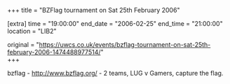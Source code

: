 +++
title = "BZFlag tournament on Sat 25th February 2006"

[extra]
time = "19:00:00"
end_date = "2006-02-25"
end_time = "21:00:00"
location = "LIB2"

original = "https://uwcs.co.uk/events/bzflag-tournament-on-sat-25th-february-2006-1474488977514/"    
+++

bzflag - http://www.bzflag.org/ - 2 teams, LUG v Gamers, capture the flag.

